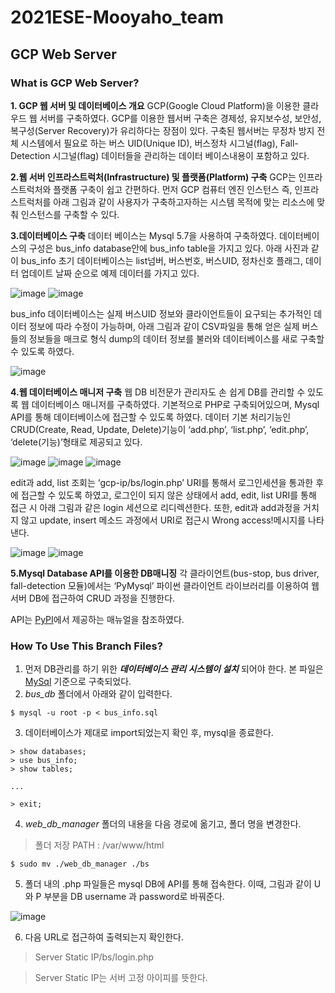 # 2021ESE-Mooyaho_team

## GCP Web Server

### What is GCP Web Server?
**1. GCP 웹 서버 및 데이터베이스 개요**
GCP(Google Cloud Platform)을 이용한 클라우드 웹 서버를 구축하였다. GCP를 이용한 웹서버 구축은 경제성, 유지보수성, 보안성, 복구성(Server Recovery)가 유리하다는 장점이 있다. 구축된 웹서버는 무정차 방지 전체 시스템에서 필요로 하는 버스 UID(Unique ID), 버스정차 시그널(flag), Fall-Detection 시그널(flag) 데이터들을 관리하는 데이터 베이스내용이 포함하고 있다.

**2.웹 서버 인프라스트럭처(Infrastructure) 및 플랫폼(Platform) 구축**
GCP는 인프라스트럭처와 플랫폼 구축이 쉽고 간편하다. 먼저 GCP 컴퓨터 엔진 인스턴스 즉, 인프라스트럭처를 아래 그림과 같이 사용자가 구축하고자하는 시스템 목적에 맞는 리소스에 맞춰 인스턴스를 구축할 수 있다. 

**3.데이터베이스 구축**
데이터 베이스는 Mysql 5.7을 사용하여 구축하였다. 데이터베이스의 구성은 bus_info database안에 bus_info table을 가지고 있다. 아래 사진과 같이 bus_info 초기 데이터베이스는 list넘버, 버스번호, 버스UID, 정차신호 플래그, 데이터 업데이트 날짜 순으로 예제 데이터를 가지고 있다.

![image](https://user-images.githubusercontent.com/68097267/119213926-d0f2d700-bafd-11eb-908c-0989c0942092.png)
![image](https://user-images.githubusercontent.com/68097267/119213927-d2bc9a80-bafd-11eb-8460-49669e37250e.png)

 bus_info 데이터베이스는 실제 버스UID 정보와 클라이언트들이 요구되는 추가적인 데이터 정보에 따라 수정이 가능하며, 아래 그림과 같이 CSV파일을 통해 얻은 실제 버스들의 정보들을 매크로 형식 dump의 데이터 정보를 불러와 데이터베이스를 새로 구축할 수 있도록 하였다.
 
 ![image](https://user-images.githubusercontent.com/68097267/119213931-dbad6c00-bafd-11eb-813c-ca99e458e0f4.png)

**4.웹 데이터베이스 매니저 구축**
웹 DB 비전문가 관리자도 손 쉽게 DB를 관리할 수 있도록 웹 데이터베이스 매니저를 구축하였다. 기본적으로 PHP로 구축되어있으며, Mysql API를 통해 데이터베이스에 접근할 수 있도록 하였다. 데이터 기본 처리기능인 CRUD(Create, Read, Update, Delete)기능이 ‘add.php’, ‘list.php’, ‘edit.php’, ‘delete(기능)’형태로 제공되고 있다.

![image](https://user-images.githubusercontent.com/68097267/119213940-f1229600-bafd-11eb-8ac2-167bfe5402dc.png)
![image](https://user-images.githubusercontent.com/68097267/119213947-fa136780-bafd-11eb-91be-19e4727d0b0c.png)
![image](https://user-images.githubusercontent.com/68097267/119213949-fb449480-bafd-11eb-9b37-2347afe520af.png)

edit과 add, list 조회는 ‘gcp-ip/bs/login.php’ URI를 통해서 로그인세션을 통과한 후에 접근할 수 있도록 하였고, 로그인이 되지 않은 상태에서 add, edit, list URI를 통해 접근 시 아래 그림과 같은 login 세션으로 리디렉션한다. 또한, edit과 add과정을 거치지 않고 update, insert 메소드 과정에서 URI로 접근시 Wrong access!메시지를 나타낸다.

![image](https://user-images.githubusercontent.com/68097267/119213955-04356600-bafe-11eb-9352-a62621045fb6.png)
![image](https://user-images.githubusercontent.com/68097267/119213958-0697c000-bafe-11eb-8ade-f7de075af813.png)

**5.Mysql Database API를 이용한 DB매니징**
각 클라이언트(bus-stop, bus driver, fall-detection 모듈)에서는 ‘PyMysql’ 파이썬 클라이언트 라이브러리를 이용하여 웹서버 DB에 접근하여 CRUD 과정을 진행한다. 

API는 [PyPI](https://pypi.org/project/PyMySQL/)에서 제공하는 매뉴얼을 참조하였다.

### How To Use This Branch Files?

1. 먼저 DB관리를 하기 위한 ***데이터베이스 관리 시스템이 설치*** 되어야 한다. 본 파일은 [MySql](https://www.mysql.com/) 기준으로 구축되었다.
2. *bus_db* 폴더에서 아래와 같이 입력한다.
```
$ mysql -u root -p < bus_info.sql
```
3. 데이터베이스가 제대로 import되었는지 확인 후, mysql을 종료한다.
```
> show databases;
> use bus_info;
> show tables;

...

> exit;
```
4. *web_db_manager* 폴더의 내용을 다음 경로에 옮기고, 폴더 명을 변경한다.
> 폴더 저장 PATH : /var/www/html
```
$ sudo mv ./web_db_manager ./bs
```
5. 폴더 내의 .php 파일들은 mysql DB에 API를 통해 접속한다. 이때, 그림과 같이 U와 P 부분을 DB username 과 password로 바꿔준다.

![image](https://user-images.githubusercontent.com/68097267/119214511-61331b00-bb02-11eb-9d8a-4dcb91b3b1e7.png)

6. 다음 URL로 접근하여 출력되는지 확인한다.
> Server Static IP/bs/login.php

> Server Static IP는 서버 고정 아이피를 뜻한다.
